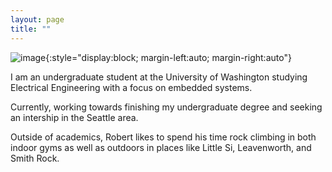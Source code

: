 ```yaml
---
layout: page
title: ""
---
```


![image](https://user-images.githubusercontent.com/92423156/176967407-0d2ee6e3-c3a0-42b6-897e-bee7a7f55242.png){:style="display:block; margin-left:auto; margin-right:auto"}

I am an undergraduate student at the University of Washington studying Electrical Engineering with a focus on embedded systems.

Currently, working towards finishing my undergraduate degree and seeking an intership in the Seattle area.

Outside of academics, Robert likes to spend his time rock climbing in both indoor gyms as well as outdoors in places like Little Si, Leavenworth, and Smith Rock.


